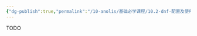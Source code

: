 ```yaml
---
{"dg-publish":true,"permalink":"/10-anolis/基础必学课程/10.2-dnf-配置及使用/","dgPassFrontmatter":true}
---
```


TODO